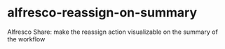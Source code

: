 # alfresco-reassign-on-summary
Alfresco Share: make the reassign action visualizable on the summary of the workflow
